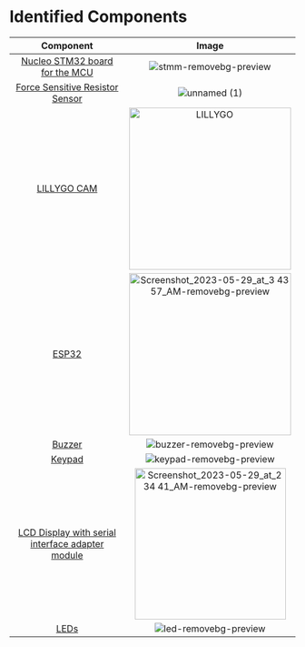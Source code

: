 # Identified Components
| Component | Image |
| :---: | :---: |
|[Nucleo STM32 board for the MCU](https://store.fut-electronics.com/products/nucleo-l432kc-stm32-arm-cortex-processing-board?_pos=3&_sid=48ed8e505&_ss=r)|![stmm-removebg-preview](https://user-images.githubusercontent.com/66432580/235498240-d0b9f7ff-8f5e-4902-9673-d2206655ca1c.png)|
|[Force Sensitive Resistor Sensor](https://store.fut-electronics.com/collections/force-pressure-flex-1/products/force-sensitive-resistor-square)|![unnamed (1)](https://user-images.githubusercontent.com/66432580/235498678-790a640d-87bb-4b89-8be8-7b13213f1b23.png)|
|[LILLYGO CAM](http://www.lilygo.cn/prod_view.aspx?TypeId=50067&Id=1273&FId=t3:50067:3)|<img width="285" alt="LILLYGO" src="https://github.com/mariamelsaqa/MuseumAntiTheftSystem/assets/66432580/79843fce-5966-4a3f-b423-33f4d2ec7b8b">|
|[ESP32](https://www.tme.eu/eg/en/details/esp32-devkitc-s1/development-kits-for-data-transmission/espressif/?brutto=1&currency=USD&gclid=Cj0KCQjw98ujBhCgARIsAD7QeAjpbOXTiMhu-4_GcjQN9xVIJMIN7XYYynX8KB4FPCby52vo_oHhkb0aAqGyEALw_wcB)|<img width="285" alt="Screenshot_2023-05-29_at_3 43 57_AM-removebg-preview" src="https://github.com/shalan/CSCE4301-WiKi/assets/64040952/4869950b-2738-4eb0-b3ee-43d2adb2377d">|
|[Buzzer](https://store.fut-electronics.com/products/buzzer-3-v?_pos=2&_sid=4215a7f5f&_ss=r)|![buzzer-removebg-preview](https://user-images.githubusercontent.com/66432580/235498269-09e48796-bdba-410b-a129-3aeb8cc4b2e5.png)|
|[Keypad](https://store.fut-electronics.com/products/membrane-keypad-16-key-matrix-4x4?_pos=1&_sid=356c3914d&_ss=r)|![keypad-removebg-preview](https://user-images.githubusercontent.com/66432580/235498527-e2eb3870-e72a-4c74-b240-61768cda4a80.png)|
|[LCD Display with serial interface adapter module](https://www.alibaba.com/product-detail/1602-16x2-LCD-I2C-HD44780-Character_60516438236.html)|<img width="266" alt="Screenshot_2023-05-29_at_2 34 41_AM-removebg-preview" src="https://github.com/shalan/CSCE4301-WiKi/assets/64040952/dd12448f-f3ff-47f7-9086-4b936da354bc">|
|[LEDs](https://store.fut-electronics.com/products/led-kit-5-colors-10-pieces?_pos=3&_sid=959c6e323&_ss=r)|![led-removebg-preview](https://user-images.githubusercontent.com/66432580/235498306-92520710-b18b-4a42-8361-eaa7795d7972.png) |
